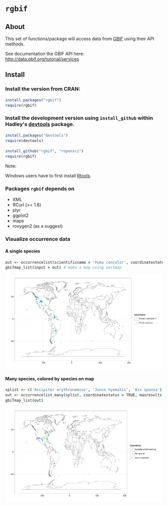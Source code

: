# `rgbif`

<!-- [![Build Status](https://api.travis-ci.org/ropensci/rgbif.png)](https://travis-ci.org/ropensci/rgbif) -->

## About
This set of functions/package will access data from [GBIF](http://www.gbif.org/) using their API methods. 

See documentation the GBIF API here:  
http://data.gbif.org/tutorial/services

## Install

### Install the version from CRAN:

```R
install.packages("rgbif")
require(rgbif)
```

### Install the development version using `install_github` within Hadley's [devtools](https://github.com/hadley/devtools) package.

```R
install.packages("devtools")
require(devtools)

install_github("rgbif", "ropensci")
require(rgbif)
```

Note: 

Windows users have to first install [Rtools](http://cran.r-project.org/bin/windows/Rtools/).

### Packages `rgbif` depends on
+ XML
+ RCurl (>= 1.6)
+ plyr
+ ggplot2
+ maps
+ roxygen2 (as a suggest)

### Visualize occurrence data

#### A single species

```coffee
out <- occurrencelist(scientificname = 'Puma concolor', coordinatestatus = TRUE, maxresults = 100)
gbifmap_list(input = out) # make a map using vertmap
```

![](inst/assets/img/occurrencelist.png)

#### Many species, colored by species on map

```coffee
splist <- c('Accipiter erythronemius', 'Junco hyemalis', 'Aix sponsa')
out <- occurrencelist_many(splist, coordinatestatus = TRUE, maxresults = 20)
gbifmap_list(out)
```

![](inst/assets/img/occurrencelist_many.png)